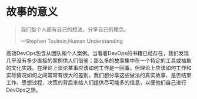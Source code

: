 

# 故事的意义

> 我们每个人都有自己的想法，分享自己的理念。
>
> —Stephen Toulmin,Human Understanding

高效DevOps包含从团队和个人案例。当看着DevOps的书籍已经存在，我们发现几乎没有多少直接的案例供人们借鉴；那么多的故事集中在一个特定的工具或抽象的文化实践。在理论上谈论某事应该如何工作是一回事，但理论上应该如何工作和实际情况如何之间常常有很大的差别。我们想分享这些做法的真实故事、是否结束工作、思想过程、决策的背后来给人们提供尽可能多的信息，以便他们自己进行DevOps之旅。

